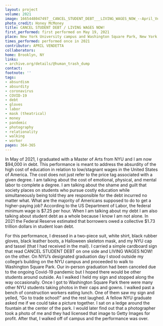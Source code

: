 ```yaml
---
layout: project
volume: 2021
image: 1665448047497__CANCEL_STUDENT_DEBT___LIVING_WAGES_NOW_--April_Vendetta.jpg
photo_credit: Honey McMoney
title: CANCEL STUDENT DEBT / LIVING WAGES NOW!
first_performed: first performed on May 19, 2021
place: New York University campus and Washington Square Park, New York City, NY
times_performed: performed once in 2021
contributor: APRIL VENDETTA
collaborators:
home: Brooklyn, NY
links:
- archive.org/details/@human_trash_dump
contact:
footnote: ''
tags:
- absurdism
- absurdity
- coronavirus
- COVID-19
- debt
- gloves
- labor
- mask (theatrical)
- money
- pandemic
- photography
- relationality
- walking
- worker
pages: 364-365
---
```


In May of 2021, I graduated with a Master of Arts from NYU and I am now $94,000 in debt. This performance is meant to address the absurdity of the high cost of education in relation to low/stagnant wages in the United States of America. The cost does not just refer to the price tag associated with a given degree. I am talking about the cost of emotional, physical, and mental labor to complete a degree. I am talking about the shame and guilt that society places on students who pursue costly education while simultaneously being told they are responsible for the debt incurred no matter what. What are the majority of Americans supposed to do to get a higher-paying job? According to the US Department of Labor, the federal minimum wage is $7.25 per hour. When I am talking about my debt I am also talking about student debt as a whole because I know I am not alone. In 2021 the Federal Reserve estimated that borrowers owed a collective $1.73 trillion dollars in student loan debt.

For this performance, I dressed in a two-piece suit, white shirt, black rubber gloves, black leather boots, a Halloween skeleton mask, and my NYU cap and tassel (that I had received in the mail). I carried a simple cardboard sign that read CANCEL STUDENT DEBT on one side and LIVING WAGES NOW! on the other. On NYU’s designated graduation day I stood outside my college’s building on the NYU campus and proceeded to walk to Washington Square Park. Our in-person graduation had been canceled due to the ongoing Covid-19 pandemic but I hoped there would be other students around outside. As I walked I held my sign and stopped along the way occasionally. Once I got to Washington Square Park there were many other NYU students taking photos in their caps and gowns. I walked past a bench of construction workers eating lunch. One of them saw my sign and yelled, “Go to trade school!” and the rest laughed. A fellow NYU graduate asked me if we could take a picture together. I sat on a ledge around the fountain at the center of the park. I would later find out that a photographer took a photo of me and they had licensed that image to Getty Images for profit. After that, I walked off of campus and the performance was over.